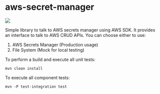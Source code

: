 # aws-secret-manager
![](https://github.com/anarwal/aws-secret-manager/workflows/Test%20Status/badge.svg)

Simple library to talk to AWS secrets manager using AWS SDK. It provides an interface to talk to AWS CRUD APIs. 
You can choose either to use:
 1. AWS Secrets Manager (Production usage)
 2. File System (Mock for local testing)

To perform a build and execute all unit tests:
```
mvn clean install
```

To execute all component tests:
```
mvn -P test-integration test
```
